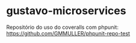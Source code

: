 # gustavo-microservices

Repositório do uso do coveralls com phpunit: https://github.com/GMMULLER/phpunit-repo-test  
